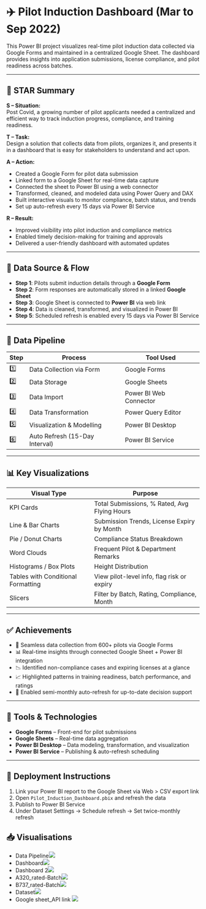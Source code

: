 # ✈️ Pilot Induction Dashboard (Mar to Sep 2022)

This Power BI project visualizes real-time pilot induction data collected via Google Forms and maintained in a centralized Google Sheet. The dashboard provides insights into application submissions, license compliance, and pilot readiness across batches.

---

## 🌟 STAR Summary

**S – Situation:**  
Post Covid, a growing number of pilot applicants needed a centralized and efficient way to track induction progress, compliance, and training readiness.

**T – Task:**  
Design a solution that collects data from pilots, organizes it, and presents it in a dashboard that is easy for stakeholders to understand and act upon.

**A – Action:**  
- Created a Google Form for pilot data submission  
- Linked form to a Google Sheet for real-time data capture  
- Connected the sheet to Power BI using a web connector  
- Transformed, cleaned, and modeled data using Power Query and DAX  
- Built interactive visuals to monitor compliance, batch status, and trends  
- Set up auto-refresh every 15 days via Power BI Service

**R – Result:**  
- Improved visibility into pilot induction and compliance metrics  
- Enabled timely decision-making for training and approvals  
- Delivered a user-friendly dashboard with automated updates  

---

## 📁 Data Source & Flow

- **Step 1**: Pilots submit induction details through a **Google Form**
- **Step 2**: Form responses are automatically stored in a linked **Google Sheet**
- **Step 3**: Google Sheet is connected to **Power BI** via web link
- **Step 4**: Data is cleaned, transformed, and visualized in Power BI
- **Step 5**: Scheduled refresh is enabled every 15 days via Power BI Service

---

## 🔄 Data Pipeline

| Step | Process                         | Tool Used          |
|------|----------------------------------|--------------------|
| 1️⃣   | Data Collection via Form       | Google Forms       |
| 2️⃣   | Data Storage                   | Google Sheets      |
| 3️⃣   | Data Import                    | Power BI Web Connector |
| 4️⃣   | Data Transformation            | Power Query Editor |
| 5️⃣   | Visualization & Modelling     | Power BI Desktop   |
| 6️⃣   | Auto Refresh (15-Day Interval) | Power BI Service   |

---

## 📊 Key Visualizations

| Visual Type               | Purpose                                                |
|---------------------------|--------------------------------------------------------|
| KPI Cards                 | Total Submissions, % Rated, Avg Flying Hours           |
| Line & Bar Charts         | Submission Trends, License Expiry by Month             |
| Pie / Donut Charts        | Compliance Status Breakdown                            |
| Word Clouds               | Frequent Pilot & Department Remarks                    |
| Histograms / Box Plots    | Height Distribution                                    |
| Tables with Conditional Formatting | View pilot-level info, flag risk or expiry       |
| Slicers                   | Filter by Batch, Rating, Compliance, Month             |

---

## ✅ Achievements

- 🧾 Seamless data collection from 600+ pilots via Google Forms
- 📊 Real-time insights through connected Google Sheet + Power BI integration
- 📉 Identified non-compliance cases and expiring licenses at a glance
- 📈 Highlighted patterns in training readiness, batch performance, and ratings
- 🔁 Enabled semi-monthly auto-refresh for up-to-date decision support

---

## 🧰 Tools & Technologies

- **Google Forms** – Front-end for pilot submissions  
- **Google Sheets** – Real-time data aggregation  
- **Power BI Desktop** – Data modeling, transformation, and visualization  
- **Power BI Service** – Publishing & auto-refresh scheduling  

---

## 🚀 Deployment Instructions

1. Link your Power BI report to the Google Sheet via Web > CSV export link  
2. Open `Pilot_Induction_Dashboard.pbix` and refresh the data  
3. Publish to Power BI Service  
4. Under Dataset Settings → Schedule refresh → Set twice-monthly refresh


## 📥 Visualisations
- Data Pipeline![](A0_data_pipeline.jpg)
- Dashboard![](A.jpg)
- Dashboard 2![](B.jpg)
- A320_rated-Batch![](C_A320_rated-Batch1.jpg)
- B737_rated-Batch![](D_737_rated.jpg)
- Dataset![](E_dataset.jpg)
- Google sheet_API link ![](F_google_sheet_API_link.jpg)





